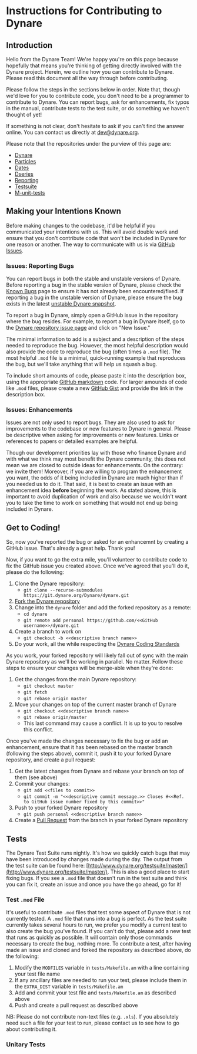# Instructions for Contributing to Dynare

## Introduction

Hello from the Dynare Team! We're happy you're on this page because hopefully that means you're thinking of getting directly involved with the Dynare project. Herein, we outline how you can contribute to Dynare. Please read this document all the way through before contributing.

Please follow the steps in the sections below in order. Note that, though we'd love for you to contribute code, you don't need to be a programmer to contribute to Dynare. You can report bugs, ask for enhancements, fix typos in the manual, contribute tests to the test suite, or do something we haven't thought of yet!

If something is not clear, don't hesitate to ask if you can't find the answer online. You can contact us directly at [dev@dynare.org](mailto:dev@dynare.org).

Please note that the repositories under the purview of this page are:

* [Dynare](https://git.dynare.org/Dynare/dynare)
* [Particles](https://git.dynare.org/Dynare/particles)
* [Dates](https://git.dynare.org/Dynare/dates)
* [Dseries](https://git.dynare.org/Dynare/dseries)
* [Reporting](https://git.dynare.org/Dynare/reporting)
* [Testsuite](https://git.dynare.org/Dynare/testsuite)
* [M-unit-tests](https://git.dynare.org/Dynare/m-unit-tests)

## Making your Intentions Known

Before making changes to the codebase, it'd be helpful if you communicated your intentions with us. This will avoid double work and ensure that you don't contribute code that won't be included in Dynare for one reason or another. The way to communicate with us is via [GitHub Issues](https://guides.github.com/features/issues/).

### Issues: Reporting Bugs

You can report bugs in both the stable and unstable versions of Dynare. Before reporting a bug in the stable version of Dynare, please check the [Known Bugs](http://www.dynare.org/DynareWiki/KnownBugs) page to ensure it has not already been encountered/fixed. If reporting a bug in the unstable version of Dynare, please ensure the bug exists in the latest [unstable Dynare snapshot](http://www.dynare.org/download/dynare-unstable).

To report a bug in Dynare, simply open a GitHub issue in the repository where the bug resides. For example, to report a bug in Dynare itself, go to the [Dynare repository issue page](https://git.dynare.org/Dynare/dynare/issues) and click on "New Issue."

The minimal information to add is a subject and a description of the steps needed to reproduce the bug. However, the most helpful description would also provide the code to reproduce the bug (often times a `.mod` file). The most helpful `.mod` file is a minimal, quick-running example that reproduces the bug, but we'll take anything that will help us squash a bug.

To include short amounts of code, please paste it into the description box, using the appropriate [GitHub markdown](https://help.github.com/articles/github-flavored-markdown/) code. For larger amounds of code like `.mod` files, please create a new [GitHub Gist](https://gist.github.com) and provide the link in the description box.

### Issues: Enhancements

Issues are not only used to report bugs. They are also used to ask for improvements to the codebase or new features to Dynare in general. Please be descriptive when asking for improvements or new features. Links or references to papers or detailed examples are helpful.

Though our development priorities lay with those who finance Dynare and with what we think may most benefit the Dynare community, this does not mean we are closed to outside ideas for enhancements. On the contrary: we invite them! Moreover, if you are willing to program the enhancement you want, the odds of it being included in Dynare are much higher than if you needed us to do it. That said, it is best to create an issue with an enhancement idea **before** beginning the work. As stated above, this is important to avoid duplication of work and also because we wouldn't want you to take the time to work on something that would not end up being included in Dynare.

## Get to Coding!

So, now you've reported the bug or asked for an enhancemnt by creating a GitHub issue. That's already a great help. Thank you!

Now, if you want to go the extra mile, you'll volunteer to contribute code to fix the GitHub issue you created above. Once we've agreed that you'll do it, please do the following:

1. Clone the Dynare repository:
   * `git clone --recurse-submodules https://git.dynare.org/Dynare/dynare.git`
1. [Fork the Dynare repository](https://help.github.com/articles/fork-a-repo)
1. Change into the `dynare` folder and add the forked repository as a remote:
   * `cd dynare`
   * `git remote add personal https://github.com/<<GitHub username>>/dynare.git`
1. Create a branch to work on
   * `git checkout -b <<descriptive branch name>>`
1. Do your work, all the while respecting the [Dynare Coding Standards](http://www.dynare.org/DynareWiki/CodingStandards)

As you work, your forked repository will likely fall out of sync with the main Dynare repository as we'll be working in parallel. No matter. Follow these steps to ensure your changes will be merge-able when they're done:

1. Get the changes from the main Dynare repository:
   * `git checkout master`
   * `git fetch`
   * `git rebase origin master`
1. Move your changes on top of the current master branch of Dynare
   * `git checkout <<descriptive branch name>>`
   * `git rebase origin/master`
   * This last command may cause a conflict. It is up to you to resolve this conflict.

Once you've made the changes necessary to fix the bug or add an enhancement, ensure that it has been rebased on the master branch (following the steps above), commit it, push it to your forked Dynare repository, and create a pull request:

1. Get the latest changes from Dynare and rebase your branch on top of them (see above)
1. Commit your changes:
   * `git add <<files to commit>>`
   * `git commit -m "<<descriptive commit message.>> Closes #<<Ref. to GitHub issue number fixed by this commit>>"`
1. Push to your forked Dynare repository
   * `git push personal <<descriptive branch name>>`
1. Create a [Pull Request](https://help.github.com/articles/creating-a-pull-request/) from the branch in your forked Dynare repository

## Tests

The Dynare Test Suite runs nightly. It's how we quickly catch bugs that may have been introduced by changes made during the day. The output from the test suite can be found here: [http://www.dynare.org/testsuite/master/](http://www.dynare.org/testsuite/master/). This is also a good place to start fixing bugs. If you see a `.mod` file that doesn't run in the test suite and think you can fix it, create an issue and once you have the go ahead, go for it!

### Test `.mod` File

It's useful to contribute `.mod` files that test some aspect of Dynare that is not currently tested. A `.mod` file that runs into a bug is perfect. As the test suite currently takes several hours to run, we prefer you modify a current test to also create the bug you've found. If you can't do that, please add a new test that runs as quickly as possible. It will contain only those commands necessary to create the bug, nothing more. To contribute a test, after having made an issue and cloned and forked the repository as described above, do the following:

1. Modify the `MODFILES` variable in `tests/Makefile.am` with a line containing your test file name
1. If any ancillary files are needed to run your test, please include them in the `EXTRA_DIST` variable in `tests/Makefile.am`
1. Add and commit your test file and `tests/Makefile.am` as described above
1. Push and create a pull request as described above

NB: Please do not contribute non-text files (e.g. `.xls`). If you absolutely need such a file for your test to run, please contact us to see how to go about contributing it.

### Unitary Tests
